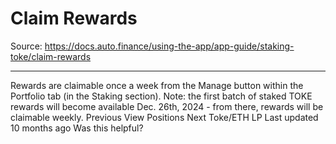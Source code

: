 # Claim Rewards

Source: https://docs.auto.finance/using-the-app/app-guide/staking-toke/claim-rewards

---

Rewards are claimable once a week from the Manage button within the Portfolio tab (in the Staking section).
Note: the first batch of staked TOKE rewards will become available Dec. 26th, 2024 - from there, rewards will be claimable weekly.
Previous
View Positions
Next
Toke/ETH LP
Last updated
10 months ago
Was this helpful?
